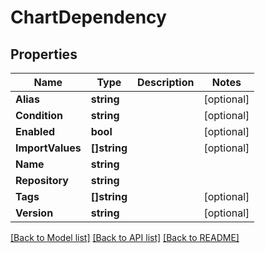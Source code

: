 # ChartDependency

## Properties

Name | Type | Description | Notes
------------ | ------------- | ------------- | -------------
**Alias** | **string** |  | [optional] 
**Condition** | **string** |  | [optional] 
**Enabled** | **bool** |  | [optional] 
**ImportValues** | **[]string** |  | [optional] 
**Name** | **string** |  | 
**Repository** | **string** |  | 
**Tags** | **[]string** |  | [optional] 
**Version** | **string** |  | [optional] 

[[Back to Model list]](../README.md#documentation-for-models) [[Back to API list]](../README.md#documentation-for-api-endpoints) [[Back to README]](../README.md)


